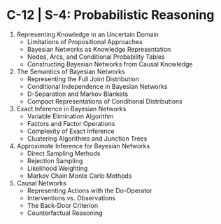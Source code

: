 # C-12 | S-4: Probabilistic Reasoning

1. Representing Knowledge in an Uncertain Domain
    - Limitations of Propositional Approaches
    - Bayesian Networks as Knowledge Representation
    - Nodes, Arcs, and Conditional Probability Tables
    - Constructing Bayesian Networks from Causal Knowledge
2. The Semantics of Bayesian Networks
    - Representing the Full Joint Distribution
    - Conditional Independence in Bayesian Networks
    - D-Separation and Markov Blankets
    - Compact Representations of Conditional Distributions
3. Exact Inference in Bayesian Networks
    - Variable Elimination Algorithm
    - Factors and Factor Operations
    - Complexity of Exact Inference
    - Clustering Algorithms and Junction Trees
4. Approximate Inference for Bayesian Networks
    - Direct Sampling Methods
    - Rejection Sampling
    - Likelihood Weighting
    - Markov Chain Monte Carlo Methods
5. Causal Networks
    - Representing Actions with the Do-Operator
    - Interventions vs. Observations
    - The Back-Door Criterion
    - Counterfactual Reasoning
